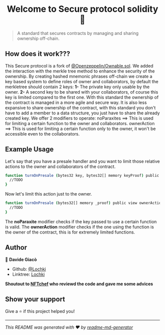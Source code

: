 <h1 align="center">Welcome to Secure protocol solidity 👋</h1>
<p>
</p>

> A standard that secures contracts by managing and sharing ownership off-chain.

## How does it work???

This Secure protocol is a fork of [@Openzeppelin/Ownable.sol](https://github.com/OpenZeppelin). We added the interaction with the merkle tree method to enhance the security of the ownership.
By creating hashed mnemonic phrases off-chain we create a key based system to define roles of owner and collaborators, by default the merkletree should contain 2 keys:
  **1-** The private key only usable by the owner.
  **2-** A second key to be shared with your collaborators, of course this key is limited compared to the first one.
With this standard the ownership of the contract is managed in a more agile and secure way. It is also less expansive to share ownership
of the contract, with this standard you don't have to add a member to a data structure, you just have to share the already created key.
We offer 2 modifiers to operate:
noParaxites ==> This is used for limiting a certain function to the owner and collaborators.
ownerAction ==> This is used for limiting a certain function only to the owner, it won't be accessible even to the collaborators.

## Example Usage

Let's say that you have a presale handler and you want to limit those relative actions to the owner and collaborators of the contract.

```sh
function turnOnPresale (bytes32 key, bytes32[] memory keyProof) public view noParaxites(key, keyProof){
  //TODO
}
```
Now let's limit this action just to the owner.

```sh
function turnOnPresale (bytes32[] memory _proof) public view ownerAction(_proof){
  //TODO
}
```

The **noParaxite** modifier checks if the key passed to use a certain function is valid.
The **ownerAction** modifier checks if the one using the function is the owner of the contract, this is for extremely limited functions.


## Author

👤 **Davide Giacò**

* Github: [@Lochki](https://github.com/Lochki02)
* Linktree: [Lochki](https://linktr.ee/lochki)

__Shoutout to [NFTchef](https://github.com/nftchef) who reviewd the code and gave me some advices__

## Show your support

Give a ⭐️ if this project helped you!

***
_This README was generated with ❤️ by [readme-md-generator](https://github.com/kefranabg/readme-md-generator)_
